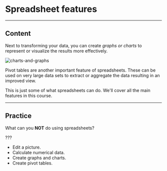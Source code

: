 ﻿---
author: Stefan-Stojanovic

levels:
  - beginner

aspects:
  - introduction
  - workout

type: normal

category: how to

---

# Spreadsheet features

---
## Content

Next to transforming your data, you can create *graphs or charts* to represent or visualize the results more effectively.

![charts-and-graphs](https://img.enkipro.com/a6af6aeeb0b78ddc3529e3757d413459.png)

Pivot tables are another important feature of spreadsheets. These can be used on very large data sets to extract or aggregate the data resulting in an improved view.

This is just some of what spreadsheets can do. We'll cover all the main features in this course.

---
## Practice

What can you **NOT** do using spreadsheets?

???

* Edit a picture.
* Calculate numerical data.
* Create graphs and charts.
* Create pivot tables.
